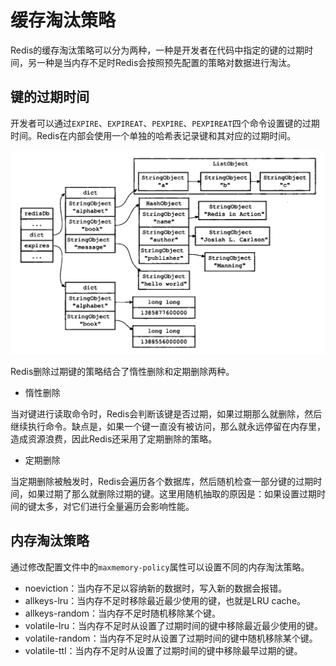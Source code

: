 # 缓存淘汰策略

Redis的缓存淘汰策略可以分为两种，一种是开发者在代码中指定的键的过期时间，另一种是当内存不足时Redis会按照预先配置的策略对数据进行淘汰。

## 键的过期时间

开发者可以通过`EXPIRE`、`EXPIREAT`、`PEXPIRE`、`PEXPIREAT`四个命令设置键的过期时间。Redis在内部会使用一个单独的哈希表记录键和其对应的过期时间。

![expires记录了键的过期时间](resources/redis_1.png)

Redis删除过期键的策略结合了惰性删除和定期删除两种。

- 惰性删除

当对键进行读取命令时，Redis会判断该键是否过期，如果过期那么就删除，然后继续执行命令。缺点是，如果一个键一直没有被访问，那么就永远停留在内存里，造成资源浪费，因此Redis还采用了定期删除的策略。

- 定期删除

当定期删除被触发时，Redis会遍历各个数据库，然后随机检查一部分键的过期时间，如果过期了那么就删除过期的键。这里用随机抽取的原因是：如果设置过期时间的键太多，对它们进行全量遍历会影响性能。

## 内存淘汰策略

通过修改配置文件中的`maxmemory-policy`属性可以设置不同的内存淘汰策略。

- noeviction：当内存不足以容纳新的数据时，写入新的数据会报错。
- allkeys-lru：当内存不足时移除最近最少使用的键，也就是LRU cache。
- allkeys-random：当内存不足时随机移除某个键。
- volatile-lru：当内存不足时从设置了过期时间的键中移除最近最少使用的键。
- volatile-random：当内存不足时从设置了过期时间的键中随机移除某个键。
- volatile-ttl：当内存不足时从设置了过期时间的键中移除最早过期的键。
